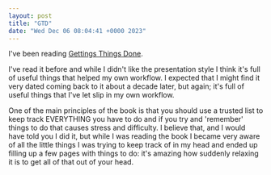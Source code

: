 ```yaml
---
layout: post
title: "GTD"
date: "Wed Dec 06 08:04:41 +0000 2023"
---
```


I've been reading [Gettings Things Done](https://www.amazon.co.uk/Getting-Things-Done-Stress-free-Productivity/dp/0349408947). 

I've read it before and while I didn't like the presentation style I think it's full of useful things that helped my own workflow.  I expected that I might find it very dated coming back to it about a decade later, but again; it's full of useful things that I've let slip in my own workflow. 

One of the main principles of the book is that you should use a trusted list to keep track EVERYTHING you have to do and if you try and 'remember' things to do that causes stress and difficulty.  I believe that, and I would have told you I did it, but while I was reading the book I became very aware of all the little things I was trying to keep track of in my head and ended up filling up a few pages with things to do: it's amazing how suddenly relaxing it is to get all of that out of your head. 

